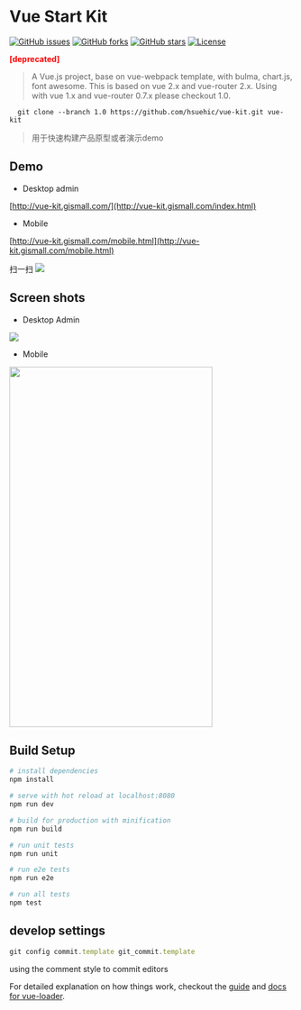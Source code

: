 # Vue Start Kit


[![GitHub issues](https://img.shields.io/github/issues/hsuehic/vue-kit.svg)](https://github.com/hsuehic/vue-kit/issues)
[![GitHub forks](https://img.shields.io/github/forks/hsuehic/vue-kit.svg)](https://github.com/hsuehic/vue-kit/network)
[![GitHub stars](https://img.shields.io/github/stars/hsuehic/vue-kit.svg)](https://github.com/hsuehic/vue-kit/stargazers)
[![License](https://img.shields.io/badge/license-MIT-blue.svg)](https://img.shields.io/badge/license-MIT-blue.svg)

<strong style="color:#ff0000;">[deprecated]</strong>

>A Vue.js project, base on vue-webpack template, with bulma, chart.js, font awesome. This is based on vue 2.x and vue-router 2.x. Using with vue 1.x and vue-router 0.7.x please checkout 1.0.

```blash
  git clone --branch 1.0 https://github.com/hsuehic/vue-kit.git vue-kit
```

> 用于快速构建产品原型或者演示demo

## Demo
* Desktop admin

[http://vue-kit.gismall.com/](http://vue-kit.gismall.com/index.html)

* Mobile

[http://vue-kit.gismall.com/mobile.html](http://vue-kit.gismall.com/mobile.html)

扫一扫
![](src/assets/img/mobile-qrcode.png)

## Screen shots
* Desktop Admin

![](src/assets/img/screen-dashboard.png)

* Mobile

<img src="src/assets/img/screen-mobile-index.png"  width="360px" height="640px" >

## Build Setup

``` bash
# install dependencies
npm install

# serve with hot reload at localhost:8080
npm run dev

# build for production with minification
npm run build

# run unit tests
npm run unit

# run e2e tests
npm run e2e

# run all tests
npm test
```
## develop settings
``` JavaScript
git config commit.template git_commit.template
```
using the comment style to commit editors

For detailed explanation on how things work, checkout the [guide](http://vuejs-templates.github.io/webpack/) and [docs for vue-loader](http://vuejs.github.io/vue-loader).
